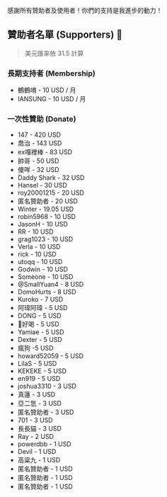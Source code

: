 感謝所有贊助者及使用者！你們的支持是我進步的動力！


## 贊助者名單 (Supporters) 👼

> 美元匯率依 31.5 計算

### 長期支持者 (Membership)

- 鶴鶴唷 - 10 USD / 月
- IANSUNG - 10 USD / 月

### 一次性贊助 (Donate)

- 147 - 420 USD
- 喬治 - 143 USD
- ex嘎裡棒 - 83 USD
- 帥哥 - 50 USD
- 傻咩 - 32 USD
- Daddy Shark - 32 USD
- Hansel - 30 USD
- roy20001215 - 20 USD
- 匿名贊助者 - 20 USD
- Winter - 19.05 USD
- robin5968 - 10 USD
- JasonH - 10 USD
- RR - 10 USD
- grag1023 - 10 USD
- Verla - 10 USD
- rick - 10 USD
- utoqq - 10 USD
- Godwin - 10 USD
- Someone - 10 USD
- @SmallYuan4 - 8 USD
- DomoHurts - 8 USD
- Kuroko - 7 USD
- 阿瑋阿瑋 - 5 USD
- DONG - 5 USD
- 🧃好喝 - 5 USD
- Yamiae - 5 USD
- Dexter - 5 USD
- 瘋狗 -5 USD
- howard52059 - 5 USD
- LilaS - 5 USD
- KEKEKE - 5 USD
- en919 - 5 USD
- joshua3310 - 3 USD
- 真蓮 - 3 USD
- 亞二氫 - 3 USD
- 匿名贊助者 - 3 USD
- 701 - 3 USD
- 長長貓 - 3 USD
- Ray - 2 USD
- powerdbb - 1 USD
- Devil - 1 USD
- 高粱九 - 1 USD
- 匿名贊助者 - 1 USD
- 匿名贊助者 - 1 USD
- 匿名贊助者 - 1 USD
